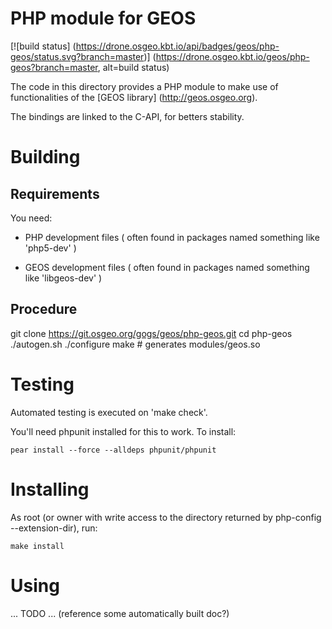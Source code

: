 PHP module for GEOS
===================

[![build status]
(https://drone.osgeo.kbt.io/api/badges/geos/php-geos/status.svg?branch=master)]
(https://drone.osgeo.kbt.io/geos/php-geos?branch=master, alt=build status)

The code in this directory provides a PHP module to make use
of functionalities of the [GEOS library] (http://geos.osgeo.org).

The bindings are linked to the C-API, for betters stability.

# Building

## Requirements

You need:

  - PHP development files
    ( often found in packages named something like 'php5-dev' )

  - GEOS development files
    ( often found in packages named something like 'libgeos-dev' )

## Procedure

   git clone https://git.osgeo.org/gogs/geos/php-geos.git
   cd php-geos
   ./autogen.sh
   ./configure
   make # generates modules/geos.so

# Testing

Automated testing is executed on 'make check'.

You'll need phpunit installed for this to work. To install:

    pear install --force --alldeps phpunit/phpunit

# Installing

As root (or owner with write access to the directory
returned by php-config --extension-dir), run:

    make install

# Using

 ... TODO ...
 (reference some automatically built doc?)

